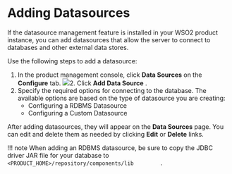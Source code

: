 # Adding Datasources

If the datasource management feature is installed in your WSO2 product instance, you can add datasources that allow the server to connect to databases and other external data stores.

Use the following steps to add a datasource:

1.  In the product management console, click **Data Sources** on the **Configure** tab.
    ![](http://docs.wso2.org/wiki/download/attachments/4885163/1.png?version=2&modificationDate=1327323080000)2.  Click **Add Data Source** .
3.  Specify the required options for connecting to the database. The available options are based on the type of datasource you are creating:
    -   Configuring a RDBMS Datasource
    -   Configuring a Custom Datasource

After adding datasources, they will appear on the **Data Sources** page. You can edit and delete them as needed by clicking **Edit** or **Delete** links.

!!! note
When adding an RDBMS datasource, be sure to copy the JDBC driver JAR file for your database to `          <PRODUCT_HOME>/repository/components/lib         ` .



